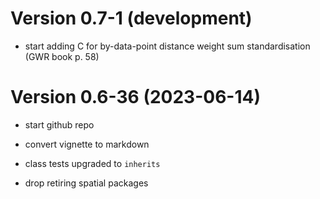 # Version 0.7-1 (development)

* start adding C for by-data-point distance weight sum standardisation (GWR book p. 58)

# Version 0.6-36 (2023-06-14)

* start github repo

* convert vignette to markdown

* class tests upgraded to `inherits`

* drop retiring spatial packages
